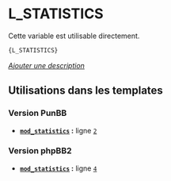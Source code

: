 # L_STATISTICS


Cette variable est utilisable directement.

```html
{L_STATISTICS}
```

[*Ajouter une description*](https://fa-tvars.appspot.com/var/L_STATISTICS)

## Utilisations dans les templates

### Version PunBB
* __[`mod_statistics`](../tpl/var/punbb/mod_statistics.md#readme) :__ ligne [`2`](../tpl/src/punbb/mod_statistics.tpl#L2)

### Version phpBB2
* __[`mod_statistics`](../tpl/var/subsilver/mod_statistics.md#readme) :__ ligne [`4`](../tpl/src/subsilver/mod_statistics.tpl#L4)